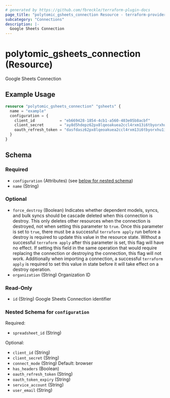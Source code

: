 ```yaml
---
# generated by https://github.com/fbreckle/terraform-plugin-docs
page_title: "polytomic_gsheets_connection Resource - terraform-provider-polytomic"
subcategory: "Connections"
description: |-
  Google Sheets Connection
---
```


# polytomic_gsheets_connection (Resource)

Google Sheets Connection

## Example Usage

```terraform
resource "polytomic_gsheets_connection" "gsheets" {
  name = "example"
  configuration = {
    client_id           = "eb669428-1854-4cb1-a560-403e05b8acbf"
    client_secret       = "ay8d5hdepz62px8lqeoakuea2ccl4rxm13i6tbyorxhu1i20kc8ruvksmzxq"
    oauth_refresh_token = "dasfdasz62px8lqeoakuea2ccl4rxm13i6tbyorxhu1i20kc8ruvksmzxq"
  }
}
```

<!-- schema generated by tfplugindocs -->
## Schema

### Required

- `configuration` (Attributes) (see [below for nested schema](#nestedatt--configuration))
- `name` (String)

### Optional

- `force_destroy` (Boolean) Indicates whether dependent models, syncs, and bulk syncs should be cascade deleted when this connection is destroy. This only deletes other resources when the connection is destroyed, not when setting this parameter to `true`. Once this parameter is set to `true`, there must be a successful `terraform apply` run before a destroy is required to update this value in the resource state. Without a successful `terraform apply` after this parameter is set, this flag will have no effect. If setting this field in the same operation that would require replacing the connection or destroying the connection, this flag will not work. Additionally when importing a connection, a successful `terraform apply` is required to set this value in state before it will take effect on a destroy operation.
- `organization` (String) Organization ID

### Read-Only

- `id` (String) Google Sheets Connection identifier

<a id="nestedatt--configuration"></a>
### Nested Schema for `configuration`

Required:

- `spreadsheet_id` (String)

Optional:

- `client_id` (String)
- `client_secret` (String)
- `connect_mode` (String) Default: browser
- `has_headers` (Boolean)
- `oauth_refresh_token` (String)
- `oauth_token_expiry` (String)
- `service_account` (String)
- `user_email` (String)


